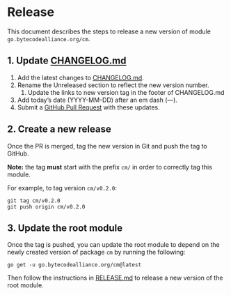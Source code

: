 # Release

This document describes the steps to release a new version of module `go.bytecodealliance.org/cm`.

## 1. Update [CHANGELOG.md](./CHANGELOG.md)

1. Add the latest changes to [CHANGELOG.md](./CHANGELOG.md).
1. Rename the Unreleased section to reflect the new version number.
	1. Update the links to new version tag in the footer of CHANGELOG.md
1. Add today’s date (YYYY-MM-DD) after an em dash (—).
1. Submit a [GitHub Pull Request](https://docs.github.com/en/pull-requests/collaborating-with-pull-requests/proposing-changes-to-your-work-with-pull-requests/about-pull-requests) with these updates.

## 2. Create a new release

Once the PR is merged, tag the new version in Git and push the tag to GitHub.

**Note:** the tag **must** start with the prefix `cm/` in order to correctly tag this module.

For example, to tag version `cm/v0.2.0`:

```console
git tag cm/v0.2.0
git push origin cm/v0.2.0
```

## 3. Update the root module

Once the tag is pushed, you can update the root module to depend on the newly created version of package `cm` by running the following:

```console
go get -u go.bytecodealliance.org/cm@latest
```

Then follow the instructions in [RELEASE.md](../RELEASE.md) to release a new version of the root module.
